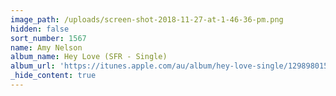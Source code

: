 ```yaml
---
image_path: /uploads/screen-shot-2018-11-27-at-1-46-36-pm.png
hidden: false
sort_number: 1567
name: Amy Nelson
album_name: Hey Love (SFR - Single)
album_url: 'https://itunes.apple.com/au/album/hey-love-single/1298980158'
_hide_content: true
---
```


